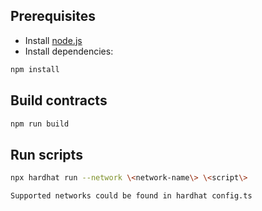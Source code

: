 ## Prerequisites


- Install [node.js](https://nodejs.org/en/download/)
- Install dependencies:
``` sh
npm install
```

## Build contracts
``` sh
npm run build
```

## Run scripts
``` sh
npx hardhat run --network \<network-name\> \<script\>

Supported networks could be found in hardhat config.ts